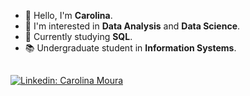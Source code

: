 - 👋 Hello, I'm **Carolina**.
- 👀 I'm interested in **Data Analysis** and **Data Science**.
- 🌱 Currently studying **SQL**.
- 📚 Undergraduate student in **Information Systems**.

##

[![Linkedin: Carolina Moura](https://img.shields.io/badge/-LinkedIn-%230077B5?style=for-the-badge&logo=linkedin&logoColor=white&link=https://www.linkedin.com/in/carolinamns)](https://www.linkedin.com/in/carolinamns)
